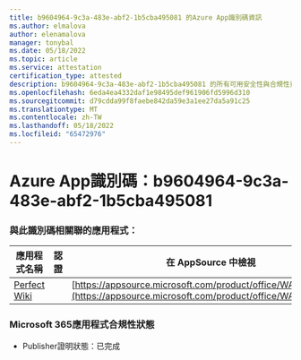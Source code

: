 ```yaml
---
title: b9604964-9c3a-483e-abf2-1b5cba495081 的Azure App識別碼資訊
ms.author: elmalova
author: elenamalova
manager: tonybal
ms.date: 05/18/2022
ms.topic: article
ms.service: attestation
certification_type: attested
description: b9604964-9c3a-483e-abf2-1b5cba495081 的所有可用安全性與合規性資訊。
ms.openlocfilehash: 6eda4ea4332daf1e98495def961906fd5996d310
ms.sourcegitcommit: d79cdda99f8faebe842da59e3a1ee27da5a91c25
ms.translationtype: MT
ms.contentlocale: zh-TW
ms.lasthandoff: 05/18/2022
ms.locfileid: "65472976"
---
```

# <a name="azure-app-id-b9604964-9c3a-483e-abf2-1b5cba495081"></a>Azure App識別碼：b9604964-9c3a-483e-abf2-1b5cba495081


### <a name="apps-associated-with-this-id"></a>與此識別碼相關聯的應用程式：
| **應用程式名稱** | **認證** | **在 AppSource 中檢視** |
|--------------|---------------|-----------------------|
| [Perfect Wiki](../forward/WA200001679.md) |  | [https://appsource.microsoft.com/product/office/WA200001679](https://appsource.microsoft.com/product/office/WA200001679) |

### <a name="microsoft-365-app-compliance-status"></a>Microsoft 365應用程式合規性狀態
- Publisher證明狀態：已完成
